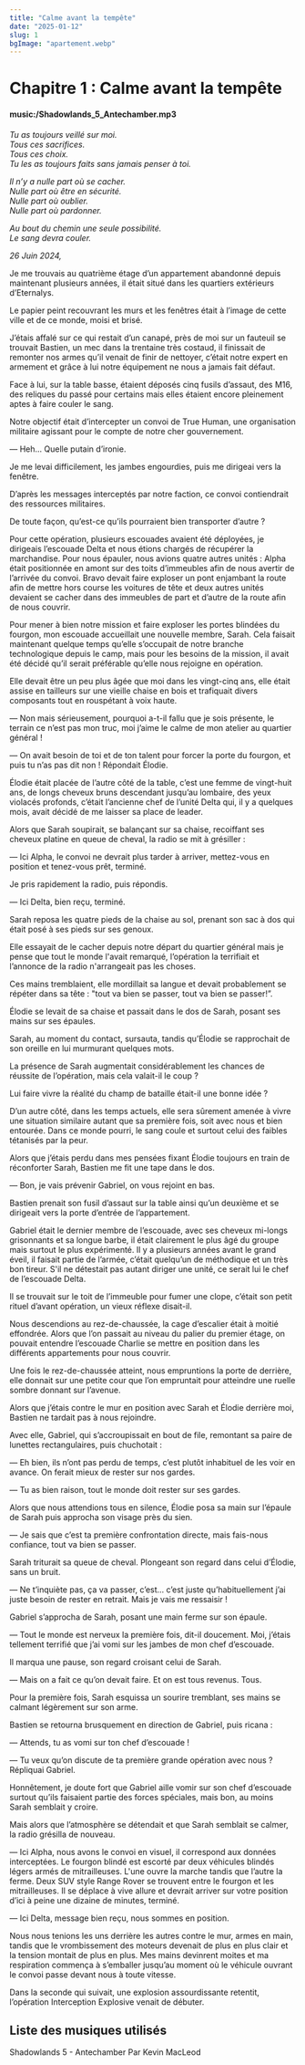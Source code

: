 ```yaml
---
title: "Calme avant la tempête"
date: "2025-01-12"
slug: 1
bgImage: "apartement.webp"
---
```


# Chapitre 1 : Calme avant la tempête

#### music:/Shadowlands_5_Antechamber.mp3

*Tu as toujours veillé sur moi.*     
*Tous ces sacrifices.*     
*Tous ces choix.*     
*Tu les as toujours faits sans jamais penser à toi.*     

*Il n’y a nulle part où se cacher.*       
*Nulle part où être en sécurité.*        
*Nulle part où oublier.*        
*Nulle part où pardonner.*     

*Au bout du chemin une seule possibilité.*     
*Le sang devra couler.*


*26 Juin 2024,*

Je me trouvais au quatrième étage d’un appartement abandonné depuis maintenant plusieurs années, il était situé dans les quartiers extérieurs d’Eternalys.

Le papier peint recouvrant les murs et les fenêtres était à l’image de cette ville et de ce monde, moisi et brisé. 

 J’étais affalé sur ce qui restait d’un canapé, près de moi sur un fauteuil se trouvait Bastien, un mec dans la trentaine très costaud, il finissait de remonter nos armes qu’il venait de finir de nettoyer, c’était notre expert en armement et grâce à lui notre équipement ne nous a jamais fait défaut. 

Face à lui, sur la table basse, étaient déposés cinq fusils d’assaut, des M16, des reliques du passé pour certains mais elles étaient encore pleinement aptes à faire couler le sang.

Notre objectif était d’intercepter un convoi de True Human, une organisation militaire agissant pour le compte de notre cher gouvernement.

— Heh... Quelle putain d’ironie.

Je me levai difficilement, les jambes engourdies, puis me dirigeai vers la fenêtre.

D’après les messages interceptés par notre faction, ce convoi contiendrait des ressources militaires. 

De toute façon, qu’est-ce qu’ils pourraient bien transporter d’autre ?

Pour cette opération, plusieurs escouades avaient été déployées, je dirigeais l’escouade Delta et nous étions chargés de récupérer la marchandise. Pour nous épauler, nous avions quatre autres unités : Alpha était positionnée en amont sur des toits d’immeubles afin de nous avertir de l’arrivée du convoi. Bravo devait faire exploser un pont enjambant la route afin de mettre hors course les voitures de tête et deux autres unités devaient se cacher dans des immeubles de part et d’autre de la route afin de nous couvrir.

Pour mener à bien notre mission et faire exploser les portes blindées du fourgon, mon escouade accueillait une nouvelle membre, Sarah. Cela faisait maintenant quelque temps qu’elle s’occupait de notre branche technologique depuis le camp, mais pour les besoins de la mission, il avait été décidé qu’il serait préférable qu’elle nous rejoigne en opération.

Elle devait être un peu plus âgée que moi dans les vingt-cinq ans, elle était assise en tailleurs sur une vieille chaise en bois et trafiquait divers composants tout en rouspétant à voix haute.

— Non mais sérieusement, pourquoi a-t-il fallu que je sois présente, le terrain ce n’est pas mon truc, moi j’aime le calme de mon atelier au quartier général !

— On avait besoin de toi et de ton talent pour forcer la porte du fourgon, et puis tu n’as pas dit non ! Répondait Élodie.

Élodie était placée de l’autre côté de la table, c’est une femme de vingt-huit ans, de longs cheveux bruns descendant jusqu’au lombaire, des yeux violacés profonds, c’était l’ancienne chef de l’unité Delta qui, il y a quelques mois, avait décidé de me laisser sa place de leader.

Alors que Sarah soupirait, se balançant sur sa chaise, recoiffant ses cheveux platine en queue de cheval, la radio se mit à grésiller :

— Ici Alpha, le convoi ne devrait plus tarder à arriver, mettez-vous en position et tenez-vous prêt, terminé.

Je pris rapidement la radio, puis répondis.

— Ici Delta, bien reçu, terminé.

Sarah reposa les quatre pieds de la chaise au sol, prenant son sac à dos qui était posé à ses pieds sur ses genoux.

Elle essayait de le cacher depuis notre départ du quartier général mais je pense que tout le monde l'avait remarqué, l’opération la terrifiait et l’annonce de la radio n'arrangeait pas les choses.

Ces mains tremblaient, elle mordillait sa langue et devait probablement se répéter dans sa tête : "tout va bien se passer, tout va bien se passer!”.

Élodie se levait de sa chaise et passait dans le dos de Sarah, posant ses mains sur ses épaules.

Sarah, au moment du contact, sursauta, tandis qu’Élodie se rapprochait de son oreille en lui murmurant quelques mots.

La présence de Sarah augmentait considérablement les chances de réussite de l’opération, mais cela valait-il le coup ?

Lui faire vivre la réalité du champ de bataille était-il une bonne idée ?

D’un autre côté, dans les temps actuels, elle sera sûrement amenée à vivre une situation similaire autant que sa première fois, soit avec nous et bien entourée. Dans ce monde pourri, le sang coule et surtout celui des faibles tétanisés par la peur.

Alors que j’étais perdu dans mes pensées fixant Élodie toujours en train de réconforter Sarah, Bastien me fit une tape dans le dos.

— Bon, je vais prévenir Gabriel, on vous rejoint en bas.

Bastien prenait son fusil d’assaut sur la table ainsi qu’un deuxième et se dirigeait vers la porte d’entrée de l’appartement.

Gabriel était le dernier membre de l’escouade, avec ses cheveux mi-longs grisonnants et sa longue barbe, il était clairement le plus âgé du groupe mais surtout le plus expérimenté. Il y a plusieurs années avant le grand éveil, il faisait partie de l’armée, c’était quelqu’un de méthodique et un très bon tireur. S'il ne détestait pas autant diriger une unité, ce serait lui le chef de l’escouade Delta.

Il se trouvait sur le toit de l’immeuble pour fumer une clope, c’était son petit rituel d’avant opération, un vieux réflexe disait-il.

Nous descendions au rez-de-chaussée, la cage d’escalier était à moitié effondrée. Alors que l’on passait au niveau du palier du premier étage, on pouvait entendre l’escouade Charlie se mettre en position dans les différents appartements pour nous couvrir.

Une fois le rez-de-chaussée atteint, nous empruntions la porte de derrière, elle donnait sur une petite cour que l’on empruntait pour atteindre une ruelle sombre donnant sur l’avenue.

Alors que j’étais contre le mur en position avec Sarah et Élodie derrière moi, Bastien ne tardait pas à nous rejoindre.

Avec elle, Gabriel, qui s’accroupissait en bout de file, remontant sa paire de lunettes rectangulaires, puis chuchotait :

— Eh bien, ils n’ont pas perdu de temps, c’est plutôt inhabituel de les voir en avance. On ferait mieux de rester sur nos gardes.

— Tu as bien raison, tout le monde doit rester sur ses gardes.

Alors que nous attendions tous en silence, Élodie posa sa main sur l’épaule de Sarah puis approcha son visage près du sien.

— Je sais que c’est ta première confrontation directe, mais fais-nous confiance, tout va bien se passer.

Sarah triturait sa queue de cheval. Plongeant son regard dans celui d’Élodie, sans un bruit.

— Ne t’inquiète pas, ça va passer, c’est… c’est juste qu’habituellement j’ai juste besoin de rester en retrait. Mais je vais me ressaisir !

Gabriel s’approcha de Sarah, posant une main ferme sur son épaule.

— Tout le monde est nerveux la première fois, dit-il doucement. Moi, j’étais tellement terrifié que j’ai vomi sur les jambes de mon chef d’escouade.

Il marqua une pause, son regard croisant celui de Sarah.

— Mais on a fait ce qu’on devait faire. Et on est tous revenus. Tous.

Pour la première fois, Sarah esquissa un sourire tremblant, ses mains se calmant légèrement sur son arme.

Bastien se retourna brusquement en direction de Gabriel, puis ricana :

— Attends, tu as vomi sur ton chef d’escouade !

— Tu veux qu’on discute de ta première grande opération avec nous ? Répliquai Gabriel.

Honnêtement, je doute fort que Gabriel aille vomir sur son chef d’escouade surtout qu’ils faisaient partie des forces spéciales, mais bon, au moins Sarah semblait y croire.

Mais alors que l’atmosphère se détendait et que Sarah semblait se calmer, la radio grésilla de nouveau.
 
— Ici Alpha, nous avons le convoi en visuel, il correspond aux données interceptées. Le fourgon blindé est escorté par deux véhicules blindés légers armés de mitrailleuses. L'une ouvre la marche tandis que l’autre la ferme. Deux SUV style Range Rover se trouvent entre le fourgon et les mitrailleuses. Il se déplace à vive allure et devrait arriver sur votre position d’ici à peine une dizaine de minutes, terminé.

— Ici Delta, message bien reçu, nous sommes en position.

Nous nous tenions les uns derrière les autres contre le mur, armes en main, tandis que le vrombissement des moteurs devenait de plus en plus clair et la tension montait de plus en plus. Mes mains devinrent moites et ma respiration commença à s’emballer jusqu’au moment où le véhicule ouvrant le convoi passe devant nous à toute vitesse.

Dans la seconde qui suivait, une explosion assourdissante retentit, l’opération Interception Explosive venait de débuter.


## Liste des musiques utilisés

Shadowlands 5 - Antechamber Par Kevin MacLeod
